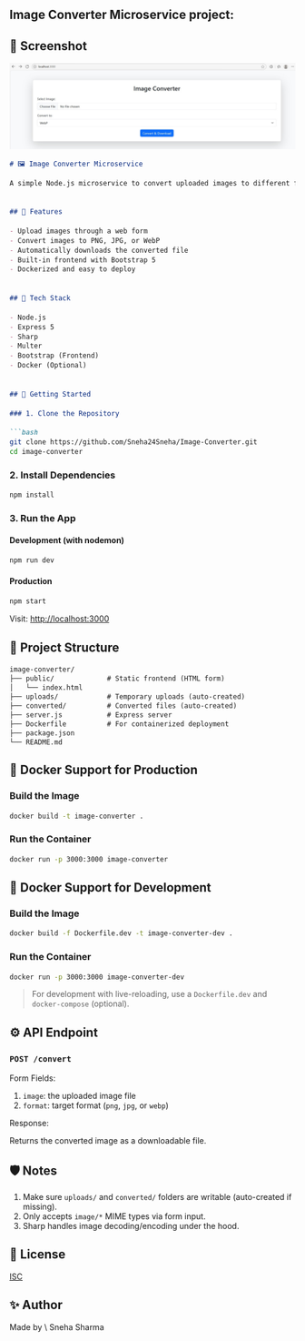 ## Image Converter Microservice project:

## 📸 Screenshot

![Website Screenshot](public/images/Screenshot-image-converter.jpg)


````markdown
# 🖼️ Image Converter Microservice

A simple Node.js microservice to convert uploaded images to different formats (`.jpg`, `.png`, `.webp`) using [Sharp](https://sharp.pixelplumbing.com/), [Express](https://expressjs.com/), and [Multer](https://github.com/expressjs/multer).


## 📸 Features

- Upload images through a web form
- Convert images to PNG, JPG, or WebP
- Automatically downloads the converted file
- Built-in frontend with Bootstrap 5
- Dockerized and easy to deploy


## 🧰 Tech Stack

- Node.js
- Express 5
- Sharp
- Multer
- Bootstrap (Frontend)
- Docker (Optional)


## 🚀 Getting Started

### 1. Clone the Repository

```bash
git clone https://github.com/Sneha24Sneha/Image-Converter.git
cd image-converter
````

### 2. Install Dependencies

```bash
npm install
```

### 3. Run the App

#### Development (with nodemon)

```bash
npm run dev
```

#### Production

```bash
npm start
```

Visit: [http://localhost:3000](http://localhost:3000)


## 📁 Project Structure

```
image-converter/
├── public/             # Static frontend (HTML form)
│   └── index.html
├── uploads/            # Temporary uploads (auto-created)
├── converted/          # Converted files (auto-created)
├── server.js           # Express server
├── Dockerfile          # For containerized deployment
├── package.json
└── README.md
```


## 🐳 Docker Support for Production

### Build the Image

```bash
docker build -t image-converter .
```

### Run the Container

```bash
docker run -p 3000:3000 image-converter
```


## 🐳 Docker Support for Development

### Build the Image

```bash
docker build -f Dockerfile.dev -t image-converter-dev .
```

### Run the Container

```bash
docker run -p 3000:3000 image-converter-dev
```

> For development with live-reloading, use a `Dockerfile.dev` and `docker-compose` (optional).


## ⚙️ API Endpoint

### `POST /convert`

Form Fields:

1) `image`: the uploaded image file
2) `format`: target format (`png`, `jpg`, or `webp`)

Response:

 Returns the converted image as a downloadable file.


## 🛡️ Notes

1) Make sure `uploads/` and `converted/` folders are writable (auto-created if missing).
2) Only accepts `image/*` MIME types via form input.
3) Sharp handles image decoding/encoding under the hood.


## 📄 License

[ISC](LICENSE)


## ✨ Author

Made by \ Sneha Sharma


```